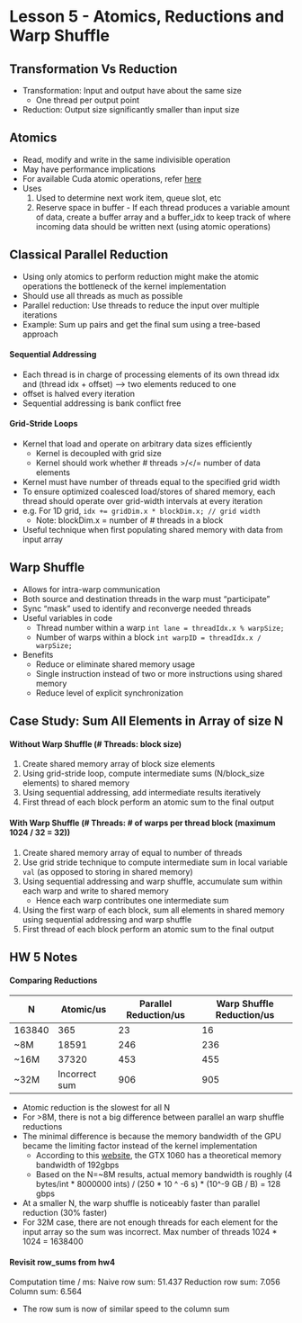 # Lesson 5 - Atomics, Reductions and Warp Shuffle

## Transformation Vs Reduction

- Transformation: Input and output have about the same size
  - One thread per output point
- Reduction: Output size significantly smaller than input size

## Atomics

- Read, modify and write in the same indivisible operation
- May have performance implications
- For available Cuda atomic operations, refer [here](https://docs.nvidia.com/cuda/cuda-c-programming-guide/index.html#atomic-functions)
- Uses
    1. Used to determine next work item, queue slot, etc
    2. Reserve space in buffer
      - If each thread produces a variable amount of data, create a buffer array and a buffer_idx to keep track of where incoming data should be written next (using atomic operations)

## Classical Parallel Reduction

- Using only atomics to perform reduction might make the atomic operations the bottleneck of the kernel implementation
- Should use all threads as much as possible
- Parallel reduction: Use threads to reduce the input over multiple iterations
- Example: Sum up pairs and get the final sum using a tree-based approach

#### Sequential Addressing

- Each thread is in charge of processing elements of its own thread idx and (thread idx + offset) --> two elements reduced to one
- offset is halved every iteration
- Sequential addressing is bank conflict free

#### Grid-Stride Loops

- Kernel that load and operate on arbitrary data sizes efficiently
  - Kernel is decoupled with grid size
  - Kernel should work whether # threads >/</= number of data elements
- Kernel must have number of threads equal to the specified grid width
- To ensure optimized coalesced load/stores of shared memory, each thread should operate over grid-width intervals at every iteration
- e.g. For 1D grid, `idx += gridDim.x * blockDim.x; // grid width`
  - Note: blockDim.x = number of # threads in a block
- Useful technique when first populating shared memory with data from input array

## Warp Shuffle

- Allows for intra-warp communication
- Both source and destination threads in the warp must “participate”
- Sync “mask” used to identify and reconverge needed threads
- Useful variables in code
  - Thread number within a warp `int lane = threadIdx.x % warpSize;`
  - Number of warps within a block `int warpID = threadIdx.x / warpSize;`
- Benefits
  - Reduce or eliminate shared memory usage
  - Single instruction instead of two or more instructions using shared memory
  - Reduce level of explicit synchronization

## Case Study: Sum All Elements in Array of size N

#### Without Warp Shuffle (# Threads: block size)
1. Create shared memory array of block size elements
2. Using grid-stride loop, compute intermediate sums (N/block_size elements) to shared memory
3. Using sequential addressing, add intermediate results iteratively
4. First thread of each block perform an atomic sum to the final output

#### With Warp Shuffle (# Threads: # of warps per thread block (maximum 1024 / 32 = 32))
1. Create shared memory array of equal to number of threads
2. Use grid stride technique to compute intermediate sum in local variable `val` (as opposed to storing in shared memory)
3. Using sequential addressing and warp shuffle, accumulate sum within each warp and write to shared memory
    - Hence each warp contributes one intermediate sum
4. Using the first warp of each block, sum all elements in shared memory using sequential addressing and warp shuffle
5. First thread of each block perform an atomic sum to the final output

## HW 5 Notes

#### Comparing Reductions

|    N    | Atomic/us | Parallel Reduction/us | Warp Shuffle Reduction/us |
| ------- | --------- | --------------------- | ------------------------- |
| 163840  | 365       | 23                    | 16                        |
| ~8M     | 18591     | 246                   | 236                       |
| ~16M    | 37320     | 453                   | 455                       |
| ~32M    | Incorrect sum | 906               | 905                       |

- Atomic reduction is the slowest for all N
- For >8M, there is not a big difference between parallel an warp shuffle reductions
- The minimal difference is because the memory bandwidth of the GPU became the limiting factor instead of the kernel implementation
   - According to this [website](https://www.techspot.com/review/1209-nvidia-geforce-gtx-1060/), the GTX 1060 has a theoretical memory bandwidth of 192gbps
   - Based on the N=~8M results, actual memory bandwidth is roughly
     (4 bytes/int * 8000000 ints) / (250 * 10 ^ -6 s) * (10^-9 GB / B) = 128 gbps
- At a smaller N, the warp shuffle is noticeably faster than parallel reduction (30% faster)
- For 32M case, there are not enough threads for each element for the input array so the sum was incorrect. Max number of threads 1024 * 1024 = 1638400

#### Revisit row_sums from hw4

Computation time / ms:
Naive row sum: 51.437
Reduction row sum: 7.056
Column sum: 6.564

- The row sum is now of similar speed to the column sum
